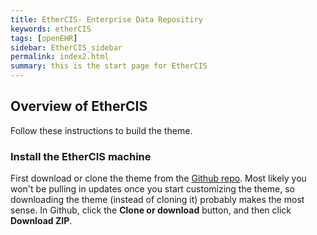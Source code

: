 ```yaml
---
title: EtherCIS- Enterprise Data Repositiry
keywords: etherCIS
tags: [openEHR]
sidebar: EtherCIS_sidebar
permalink: index2.html
summary: this is the start page for EtherCIS
---
```


## Overview of EtherCIS

Follow these instructions to build the theme.

### Install the EtherCIS machine

First download or clone the theme from the [Github repo](https://github.com/tomjohnson1492/documentation-theme-jekyll). Most likely you won't be pulling in updates once you start customizing the theme, so downloading the theme (instead of cloning it) probably makes the most sense. In Github, click the **Clone or download** button, and then click **Download ZIP**.
